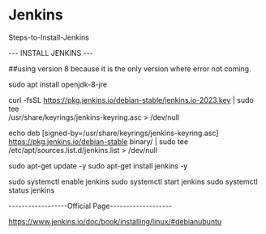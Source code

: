 # Jenkins
Steps-to-Install-Jenkins

--- INSTALL JENKINS ---

##using version 8 because it is the only version where error <Failed to enable unit: Unit file jenkin.service does not exist.> not coming.

sudo apt install openjdk-8-jre      


curl -fsSL https://pkg.jenkins.io/debian-stable/jenkins.io-2023.key | sudo tee \
  /usr/share/keyrings/jenkins-keyring.asc > /dev/null

echo deb [signed-by=/usr/share/keyrings/jenkins-keyring.asc] \
  https://pkg.jenkins.io/debian-stable binary/ | sudo tee \
  /etc/apt/sources.list.d/jenkins.list > /dev/null

sudo apt-get update -y 
sudo apt-get install jenkins -y

sudo systemctl enable jenkins
sudo systemctl start jenkins
sudo systemctl status jenkins

------------------Official Page-------------------

https://www.jenkins.io/doc/book/installing/linux/#debianubuntu
